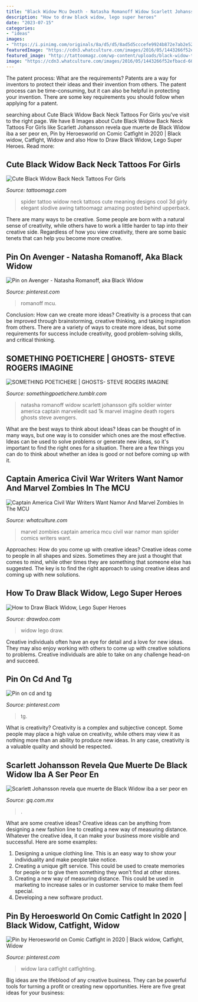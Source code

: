 ```yaml
---
title: "Black Widow Mcu Death - Natasha Romanoff Widow Scarlett Johansson Gifs Soldier Winter America Captain Marveledit Sad 1k Marvel Imagine Death Rogers Ghosts Steve Avengers"
description: "How to draw black widow, lego super heroes"
date: "2023-07-15"
categories:
- "ideas"
images:
- "https://i.pinimg.com/originals/8a/d5/d5/8ad5d5cccefe9924b872e7ab2e52f0a4.gif"
featuredImage: "https://cdn3.whatculture.com/images/2016/05/1443266f52efbacd-600x338.jpg"
featured_image: "http://tattoomagz.com/wp-content/uploads/black-widow-tattoo-meaning-35-awing-neck-tattoos-for-girls-slodive-39393.jpg"
image: "https://cdn3.whatculture.com/images/2016/05/1443266f52efbacd-600x338.jpg"
---
```



The patent process: What are the requirements?
Patents are a way for inventors to protect their ideas and their invention from others. The patent process can be time-consuming, but it can also be helpful in protecting your invention. There are some key requirements you should follow when applying for a patent.

	

		
searching about Cute Black Widow Back Neck Tattoos For Girls you've visit to the right page. We have 8 Images about Cute Black Widow Back Neck Tattoos For Girls like Scarlett Johansson revela que muerte de Black Widow iba a ser peor en, Pin by Heroesworld on Comic Catfight in 2020 | Black widow, Catfight, Widow and also How to Draw Black Widow, Lego Super Heroes. Read more:
		
    
## Cute Black Widow Back Neck Tattoos For Girls

<img loading=lazy src="http://tattoomagz.com/wp-content/uploads/black-widow-tattoo-meaning-35-awing-neck-tattoos-for-girls-slodive-39393.jpg" onerror="this.onerror=null;this.src='https://tse2.mm.bing.net/th?id=OIP.xN82IIClHLElagDfU2BEKAHaFj&amp;pid=15.1';" alt="Cute Black Widow Back Neck Tattoos For Girls">

_Source: tattoomagz.com_

>spider tattoo widow neck tattoos cute meaning designs cool 3d girly elegant slodive awing tattoomagz amazing posted behind upperback. 

	

There are many ways to be creative. Some people are born with a natural sense of creativity, while others have to work a little harder to tap into their creative side. Regardless of how you view creativity, there are some basic tenets that can help you become more creative.

    
## Pin On Avenger - Natasha Romanoff, Aka Black Widow

<img loading=lazy src="https://i.pinimg.com/originals/8a/d5/d5/8ad5d5cccefe9924b872e7ab2e52f0a4.gif" onerror="this.onerror=null;this.src='https://tse3.mm.bing.net/th?id=OIP.zfBxSkaAsgdw4Ugu-Km3dQHaDC&amp;pid=15.1';" alt="Pin on Avenger - Natasha Romanoff, aka Black Widow">

_Source: pinterest.com_

>romanoff mcu. 

	

Conclusion: How can we create more ideas?
Creativity is a process that can be improved through brainstorming, creative thinking, and taking inspiration from others. There are a variety of ways to create more ideas, but some requirements for success include creativity, good problem-solving skills, and critical thinking.

    
## SOMETHING POETICHERE | GHOSTS- STEVE ROGERS IMAGINE

<img loading=lazy src="http://31.media.tumblr.com/5050fbe8b7825c7f3210d2a1605baf3c/tumblr_inline_nooikkgyE91rxpyyc_500.gif" onerror="this.onerror=null;this.src='https://tse1.mm.bing.net/th?id=OIP.xEP7D0dN0zakEMnqvQyj0QHaC-&amp;pid=15.1';" alt="SOMETHING POETICHERE | GHOSTS- STEVE ROGERS IMAGINE">

_Source: somethingpoetichere.tumblr.com_

>natasha romanoff widow scarlett johansson gifs soldier winter america captain marveledit sad 1k marvel imagine death rogers ghosts steve avengers. 

	

What are the best ways to think about ideas?
Ideas can be thought of in many ways, but one way is to consider which ones are the most effective. Ideas can be used to solve problems or generate new ideas, so it's important to find the right ones for a situation. There are a few things you can do to think about whether an idea is good or not before coming up with it.

    
## Captain America Civil War Writers Want Namor And Marvel Zombies In The MCU

<img loading=lazy src="https://cdn3.whatculture.com/images/2016/05/1443266f52efbacd-600x338.jpg" onerror="this.onerror=null;this.src='https://tse4.mm.bing.net/th?id=OIP.wgeXBvBBT-H4Esz7ejYO1gHaEL&amp;pid=15.1';" alt="Captain America Civil War Writers Want Namor And Marvel Zombies In The MCU">

_Source: whatculture.com_

>marvel zombies captain america mcu civil war namor man spider comics writers want. 

	

Approaches: How do you come up with creative ideas?
Creative ideas come to people in all shapes and sizes. Sometimes they are just a thought that comes to mind, while other times they are something that someone else has suggested. The key is to find the right approach to using creative ideas and coming up with new solutions.

    
## How To Draw Black Widow, Lego Super Heroes

<img loading=lazy src="http://drawdoo.com/wp-content/uploads/tutorials/LegoSuperHeroes/lesson05/step_00.png" onerror="this.onerror=null;this.src='https://tse3.mm.bing.net/th?id=OIP.BiixWTVwRCjoLeDkjKcdFgHaHZ&amp;pid=15.1';" alt="How to Draw Black Widow, Lego Super Heroes">

_Source: drawdoo.com_

>widow lego draw. 

	

Creative individuals often have an eye for detail and a love for new ideas. They may also enjoy working with others to come up with creative solutions to problems. Creative individuals are able to take on any challenge head-on and succeed.

    
## Pin On Cd And Tg

<img loading=lazy src="https://i.pinimg.com/736x/f2/e3/d7/f2e3d78a211c181144e8a76efb3a48dc.jpg" onerror="this.onerror=null;this.src='https://tse2.mm.bing.net/th?id=OIP.yyKGMrM1bOup_lGBUgPAyQHaKm&amp;pid=15.1';" alt="Pin on cd and tg">

_Source: pinterest.com_

>tg. 

	

What is creativity?
Creativity is a complex and subjective concept. Some people may place a high value on creativity, while others may view it as nothing more than an ability to produce new ideas. In any case, creativity is a valuable quality and should be respected.

    
## Scarlett Johansson Revela Que Muerte De Black Widow Iba A Ser Peor En

<img loading=lazy src="https://media.gq.com.mx/photos/5e8103a6562724000854024c/16:9/w_1920,c_limit/scarlett-johansson-black-widow-endgame.jpg" onerror="this.onerror=null;this.src='https://tse4.mm.bing.net/th?id=OIP.IkNj0OP4dYCTz4bIBJKcNgHaEK&amp;pid=15.1';" alt="Scarlett Johansson revela que muerte de Black Widow iba a ser peor en">

_Source: gq.com.mx_

>. 

	

What are some creative ideas?
Creative ideas can be anything from designing a new fashion line to creating a new way of measuring distance. Whatever the creative idea, it can make your business more visible and successful. Here are some examples:
1. Designing a unique clothing line. This is an easy way to show your individuality and make people take notice.
2. Creating a unique gift service. This could be used to create memories for people or to give them something they won’t find at other stores.
3. Creating a new way of measuring distance. This could be used in marketing to increase sales or in customer service to make them feel special.
4. Developing a new software product.

    
## Pin By Heroesworld On Comic Catfight In 2020 | Black Widow, Catfight, Widow

<img loading=lazy src="https://i.pinimg.com/originals/4d/0c/c5/4d0cc57bb10b417745d8ac0a60b26c1d.jpg" onerror="this.onerror=null;this.src='https://tse3.mm.bing.net/th?id=OIP.yy5eUIZ-4QV2UwHlqdE_IAHaL2&amp;pid=15.1';" alt="Pin by Heroesworld on Comic Catfight in 2020 | Black widow, Catfight, Widow">

_Source: pinterest.com_

>widow lara catfight catfighting. 

	

Big ideas are the lifeblood of any creative business. They can be powerful tools for turning a profit or creating new opportunities. Here are five great ideas for your business:

